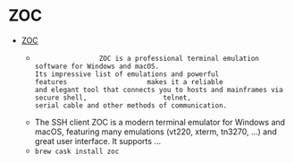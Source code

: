 # ZOC
- [ZOC](https://www.emtec.com/zoc/)
  -  					ZOC is a professional terminal emulation software for Windows and macOS.								Its impressive list of emulations and powerful 					features					makes it a reliable 					and elegant tool that connects you to hosts and mainframes via 					secure shell, 					telnet, 					serial cable and other methods of communication. 					
  - The SSH client ZOC is a modern terminal emulator for Windows and macOS, featuring many emulations (vt220, xterm, tn3270, ...) and great user interface.  It supports ...
  - `brew cask install zoc`

